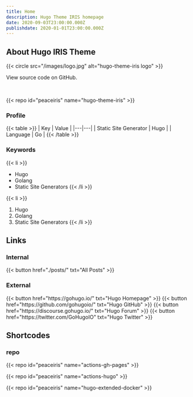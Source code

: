 ```yaml
---
title: Home
description: Hugo Theme IRIS homepage
date: 2020-09-03T23:00:00.000Z
publishdate: 2020-01-01T23:00:00.000Z
---
```




## About Hugo IRIS Theme

{{< circle src="/images/logo.jpg" alt="hugo-theme-iris logo" >}}

View source code on GitHub.

<br>

{{< repo id="peaceiris" name="hugo-theme-iris" >}}

### Profile

{{< table >}}
| Key | Value |
|---|---|
| Static Site Generator | Hugo |
| Language | Go |
{{< /table >}}

### Keywords

{{< li >}}
- Hugo
- Golang
- Static Site Generators
{{< /li >}}

{{< li >}}
1. Hugo
1. Golang
1. Static Site Generators
{{< /li >}}



## Links

### Internal

<div class="buttons">
  {{< button href="./posts/" txt="All Posts" >}}
</div>

### External

<div class="buttons">
  {{< button href="https://gohugo.io/" txt="Hugo Homepage" >}}
  {{< button href="https://github.com/gohugoio/" txt="Hugo GitHub" >}}
  {{< button href="https://discourse.gohugo.io/" txt="Hugo Forum" >}}
  {{< button href="https://twitter.com/GoHugoIO" txt="Hugo Twitter" >}}
</div>



## Shortcodes

### repo

{{< repo id="peaceiris" name="actions-gh-pages" >}}

{{< repo id="peaceiris" name="actions-hugo" >}}

{{< repo id="peaceiris" name="hugo-extended-docker" >}}



<!-- Internal References -->
<!-- External References -->

